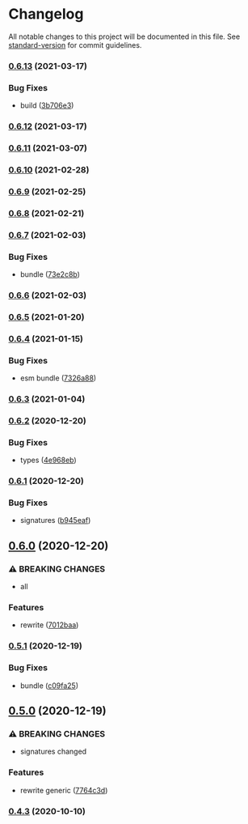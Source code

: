 # Changelog

All notable changes to this project will be documented in this file. See [standard-version](https://github.com/conventional-changelog/standard-version) for commit guidelines.

### [0.6.13](https://github.com/BlackGlory/json-rpc-proxy/compare/v0.6.12...v0.6.13) (2021-03-17)


### Bug Fixes

* build ([3b706e3](https://github.com/BlackGlory/json-rpc-proxy/commit/3b706e3b28b8ca5405770a17763079e317335899))

### [0.6.12](https://github.com/BlackGlory/json-rpc-proxy/compare/v0.6.11...v0.6.12) (2021-03-17)

### [0.6.11](https://github.com/BlackGlory/json-rpc-proxy/compare/v0.6.10...v0.6.11) (2021-03-07)

### [0.6.10](https://github.com/BlackGlory/json-rpc-proxy/compare/v0.6.9...v0.6.10) (2021-02-28)

### [0.6.9](https://github.com/BlackGlory/json-rpc-proxy/compare/v0.6.8...v0.6.9) (2021-02-25)

### [0.6.8](https://github.com/BlackGlory/json-rpc-proxy/compare/v0.6.7...v0.6.8) (2021-02-21)

### [0.6.7](https://github.com/BlackGlory/json-rpc-proxy/compare/v0.6.6...v0.6.7) (2021-02-03)


### Bug Fixes

* bundle ([73e2c8b](https://github.com/BlackGlory/json-rpc-proxy/commit/73e2c8b8498c8484639132f838506277f840120f))

### [0.6.6](https://github.com/BlackGlory/json-rpc-proxy/compare/v0.6.5...v0.6.6) (2021-02-03)

### [0.6.5](https://github.com/BlackGlory/json-rpc-proxy/compare/v0.6.4...v0.6.5) (2021-01-20)

### [0.6.4](https://github.com/BlackGlory/json-rpc-proxy/compare/v0.6.3...v0.6.4) (2021-01-15)


### Bug Fixes

* esm bundle ([7326a88](https://github.com/BlackGlory/json-rpc-proxy/commit/7326a88531fde8eadef820d96060144489c17f64))

### [0.6.3](https://github.com/BlackGlory/json-rpc-proxy/compare/v0.6.2...v0.6.3) (2021-01-04)

### [0.6.2](https://github.com/BlackGlory/json-rpc-proxy/compare/v0.6.1...v0.6.2) (2020-12-20)


### Bug Fixes

* types ([4e968eb](https://github.com/BlackGlory/json-rpc-proxy/commit/4e968eb9ca7a7fe79ab147b9ab9f89272223c771))

### [0.6.1](https://github.com/BlackGlory/json-rpc-proxy/compare/v0.6.0...v0.6.1) (2020-12-20)


### Bug Fixes

* signatures ([b945eaf](https://github.com/BlackGlory/json-rpc-proxy/commit/b945eaf432c463030a6f057edba3c7d191fa5417))

## [0.6.0](https://github.com/BlackGlory/json-rpc-proxy/compare/v0.5.1...v0.6.0) (2020-12-20)


### ⚠ BREAKING CHANGES

* all

### Features

* rewrite ([7012baa](https://github.com/BlackGlory/json-rpc-proxy/commit/7012baa3d6599f36a06daff3e60a74a967964a73))

### [0.5.1](https://github.com/BlackGlory/json-rpc-proxy/compare/v0.5.0...v0.5.1) (2020-12-19)


### Bug Fixes

* bundle ([c09fa25](https://github.com/BlackGlory/json-rpc-proxy/commit/c09fa256ed73f8af8396cfeda08dabe24dcc1df5))

## [0.5.0](https://github.com/BlackGlory/json-rpc-proxy/compare/v0.4.3...v0.5.0) (2020-12-19)


### ⚠ BREAKING CHANGES

* signatures changed

### Features

* rewrite generic ([7764c3d](https://github.com/BlackGlory/json-rpc-proxy/commit/7764c3d98b20cdc9174ca0795172fa64b1f3db0d))

### [0.4.3](https://github.com/BlackGlory/json-rpc-proxy/compare/v0.4.2...v0.4.3) (2020-10-10)

